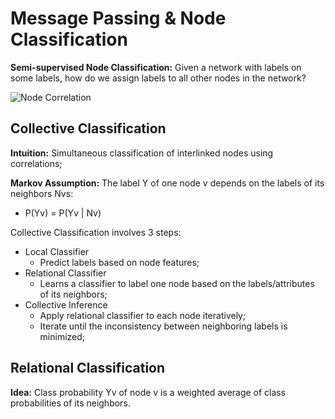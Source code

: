 # Message Passing & Node Classification

**Semi-supervised Node Classification:** Given a network with labels on some labels, how do we assign labels to all other nodes in the network?

<img src="https://github.com/zixi-liu/Graphical-Neural-Network/blob/main/Img/node-corr.PNG" alt="Node Correlation"/>

## Collective Classification

**Intuition:** Simultaneous classification of interlinked nodes using correlations;

**Markov Assumption:** The label Y of one node v depends on the labels of its neighbors Nvs:
- P(Yv) = P(Yv | Nv)

Collective Classification involves 3 steps:
- Local Classifier
  - Predict labels based on node features;
- Relational Classifier
  - Learns a classifier to label one node based on the labels/attributes of its neighbors;
- Collective Inference
  - Apply relational classifier to each node iteratively; 
  - Iterate until the inconsistency between neighboring labels is minimized;

## Relational Classification
 
**Idea:** Class probability Yv of node v is a weighted average of class probabilities of its neighbors.

